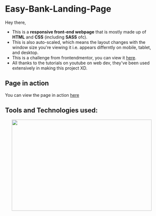 # Easy-Bank-Landing-Page

Hey there, 
- This is a **responsive front-end webpage** that is mostly made up of **HTML** and **CSS** (including **SASS** ofc).
- This is also auto-scaled, which means the layout changes with the window size you're viewing it i.e. appears differntly on mobile, tablet, and desktop.
- This is a challenge from frontendmentor, you can view it [here](https://www.frontendmentor.io/challenges/easybank-landing-page-WaUhkoDN).
- All thanks to the tutorials on youtube on web dev, they've been used extensively in making this project XD.

## Page in action
You can view the page in action [here](https://johnwesleyk.github.io/Easy-Bank-Landing-Page/)

## Tools and Technologies used:
<p align="center">
  <img width="460" height="300" src="http://www.fillmurray.com/460/300">
</p>
